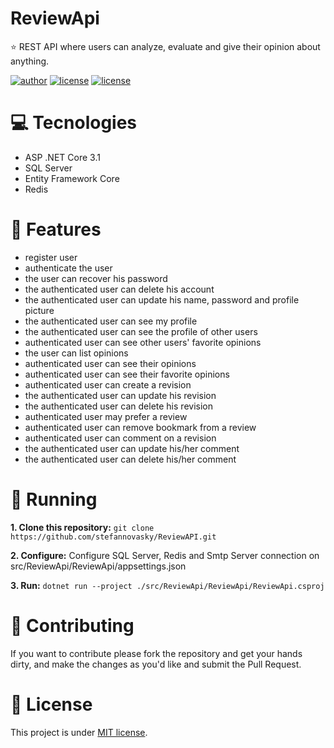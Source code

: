 # ReviewApi 
:star: REST API where users can analyze, evaluate and give their opinion about anything.

[author-link]:https://img.shields.io/badge/Author-Stefan%20Novasky-brightgreen
[license-link]:https://img.shields.io/badge/License-MIT-green
[star-link]:https://img.shields.io/github/stars/stefannovasky/ReviewApi?color=lightgray

[![author][author-link]](https://github.com/stefannovasky)
[![license][license-link]](https://github.com/stefannovasky/ReviewAPI/blob/master/LICENSE)
[![license][star-link]](https://github.com/stefannovasky/ReviewAPI)


# :computer: Tecnologies 
- ASP .NET Core 3.1
- SQL Server
- Entity Framework Core
- Redis

# :rocket: Features
- register user
- authenticate the user
- the user can recover his password
- the authenticated user can delete his account
- the authenticated user can update his name, password and profile picture
- the authenticated user can see my profile 
- the authenticated user can see the profile of other users
- authenticated user can see other users' favorite opinions
- the user can list opinions
- authenticated user can see their opinions
- authenticated user can see their favorite opinions
- authenticated user can create a revision
- the authenticated user can update his revision
- the authenticated user can delete his revision
- authenticated user may prefer a review 
- authenticated user can remove bookmark from a review
- authenticated user can comment on a revision
- the authenticated user can update his/her comment 
- the authenticated user can delete his/her comment 

# :running: Running
**1. Clone this repository:**
    `git clone https://github.com/stefannovasky/ReviewAPI.git`

**2. Configure:** 
    Configure SQL Server, Redis and Smtp Server connection on src/ReviewApi/ReviewApi/appsettings.json 

**3. Run:** 
    `dotnet run --project ./src/ReviewApi/ReviewApi/ReviewApi.csproj`

# :tada: Contributing
If you want to contribute please fork the repository and get your hands dirty, and make the changes as you'd like and submit the Pull Request.

# :closed_book: License 
This project is under [MIT license](https://github.com/stefannovasky/ReviewAPI/blob/master/LICENSE).